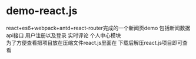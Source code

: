 # demo-react.js
react+es6+webpack+antd+react-router完成的一个新闻页demo
包括新闻数据api接口 用户注册以及登录  实时评论  个人中心模块    
为了方便查看把项目放在压缩文件react.js里面在
下载后解压react.js项目即可查看
